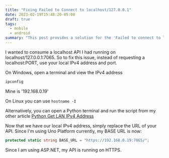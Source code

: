 ```yaml
---
title: "Fixing Failed to Connect to localhost/127.0.0.1"
date: 2023-02-19T15:48:20-05:00
draft: true
tags:
  - mobile
  - android
summary: "This post provides a solution for the 'Failed to connect to localhost/127.0.0.1' issue when trying to consume a locally running API from a mobile device. The fix involves using the local IPv4 address of the machine running the API instead of 'localhost' or '127.0.0.1'. It includes instructions for finding the IPv4 address on Windows and Linux and demonstrates how to update the base URL in a C# application."
---
```


I wanted to consume a localhost API I had running on localhost/127.0.0.1:7065. So to fix this issue, instead
of requesting a localhost:PORT, use your local IPv4 address and port.

On Windows, open a terminal and view the IPv4 address

```sh
ipconfig
```

Mine is '192.168.0.19'

On Linux you can use `hostname -I`

Alternatively, you can open a Python terminal and run the script from my other article [Python Get LAN IPv4 Address](/posts/python-get-ipv4)

Now that we have our local IPv4 address, simply replace the URL of your API. Since I'm using Uno Platform currently, my BASE URL is now:

```cs
protected static string BASE_URL = "https://192.168.0.19:7065/";
```

Since I am using ASP.NET, my API is running on HTTPS.
